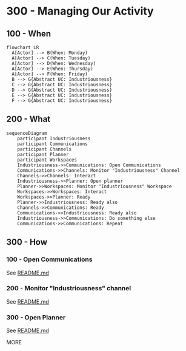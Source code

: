 # 300 - Managing Our Activity

## 100 - When

```mermaid
flowchart LR
  A[Actor] --> B(When: Monday)
  A[Actor] --> C(When: Tuesday)
  A[Actor] --> D(When: Wednesday)
  A[Actor] --> E(When: Thursday)
  A[Actor] --> F(When: Friday)
  B --> G{Abstract UC: Industriousness}
  C --> G{Abstract UC: Industriousness}
  D --> G{Abstract UC: Industriousness}
  E --> G{Abstract UC: Industriousness}
  F --> G{Abstract UC: Industriousness}
```

## 200 - What

```mermaid
sequenceDiagram
    participant Industriousness
    participant Communications
    participant Channels
    participant Planner
    participant Workspaces
    Industriousness->>Communications: Open Communications
    Communications->>Channels: Monitor "Industriousness" Channel
    Channels->>Channels: Interact
    Industriousness->>Planner: Open planner
    Planner->>Workspaces: Monitor "Industriousness" Workspace
    Workspaces->>Workspaces: Interact
    Workspaces->>Planner: Ready
    Planner->>Industriousness: Ready also
    Channels->>Communications: Ready
    Communications->>Industriousness: Ready also
    Industriousness->>Communications: Do something else
    Communications->>Communications: Repeat
```

## 300 - How

### 100 - Open Communications

See [README.md](./300/100/README.md)

### 200 - Monitor "Industriousness" channel

See [README.md](./300/200/README.md)

### 300 - Open Planner

See [README.md](./300/300/README.md)

MORE
